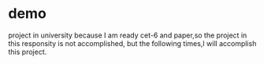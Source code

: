 # demo
project in university
because I am ready cet-6 and paper,so the project in this responsity is not accomplished,
but the following times,I will accomplish this project.
